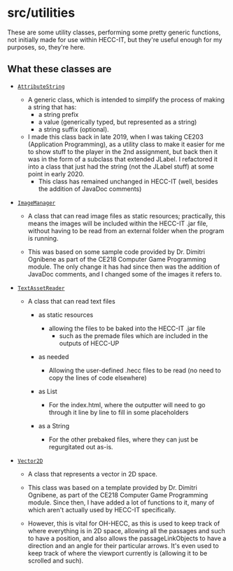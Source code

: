 # **src/utilities**

These are some utility classes, performing some pretty generic functions, not initially made for use within HECC-IT,
but they're useful enough for my purposes, so, they're here.

## What these classes are

* [`AttributeString`](./AttributeString.java)
    * A generic class, which is intended to simplify the process of making a string that has:
        * a string prefix
        * a value (generically typed, but represented as a string)
        * a string suffix (optional).
    * I made this class back in late 2019, when I was taking CE203 (Application Programming), as a utility class 
      to make it easier for me to show stuff to the player in the 2nd assignment, but back then it was in the form of
      a subclass that extended JLabel. I refactored it into a class that just had the string (not the JLabel stuff)
      at some point in early 2020.
        * This class has remained unchanged in HECC-IT (well, besides the addition of JavaDoc comments)
    
* [`ImageManager`](./ImageManager.java)
    * A class that can read image files as static resources; practically, this means the images will be included within
      the HECC-IT .jar file, without having to be read from an external folder when the program is running.
      
    * This was based on some sample code provided by Dr. Dimitri Ognibene as part of the CE218 Computer Game Programming
      module. The only change it has had since then was the addition of JavaDoc comments, and I changed some of the
      images it refers to.
      
* [`TextAssetReader`](./TextAssetReader.java)
    * A class that can read text files
        * as static resources
            * allowing the files to be baked into the HECC-IT .jar file
                * such as the premade files which are included in the outputs of HECC-UP
        * as needed
            * Allowing the user-defined .hecc files to be read (no need to copy the lines of code elsewhere)
    
        * as List<String>
            * For the index.html, where the outputter will need to go through it line by line to
              fill in some placeholders
              
        * as a String
            * For the other prebaked files, where they can just be regurgitated out as-is.
    
* [`Vector2D`](./Vector2D.java)
    * A class that represents a vector in 2D space.
    
    * This class was based on a template provided by Dr. Dimitri Ognibene,
      as part of the CE218 Computer Game Programming module. Since then, I have added a lot of functions to it,
      many of which aren't actually used by HECC-IT specifically.
      
    * However, this is vital for OH-HECC, as this is used to keep track of where everything is in 2D space,
      allowing all the passages and such to have a position, and also allows the passageLinkObjects to have a 
      direction and an angle for their particular arrows. It's even used to keep track of where the viewport
      currently is (allowing it to be scrolled and such).